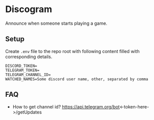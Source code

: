 # Discogram

Announce when someone starts playing a game.

## Setup

Create `.env` file to the repo root with following content filled with corresponding details.

```
DISCORD_TOKEN=
TELEGRAM_TOKEN=
TELEGRAM_CHANNEL_ID=
WATCHED_NAMES=Some discord user name, other, separated by comma
```

## FAQ

- How to get channel id? https://api.telegram.org/bot<-token-here->/getUpdates
